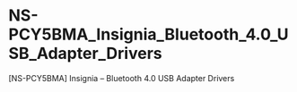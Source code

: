 # NS-PCY5BMA_Insignia_Bluetooth_4.0_USB_Adapter_Drivers
[NS-PCY5BMA] Insignia – Bluetooth 4.0 USB Adapter Drivers
